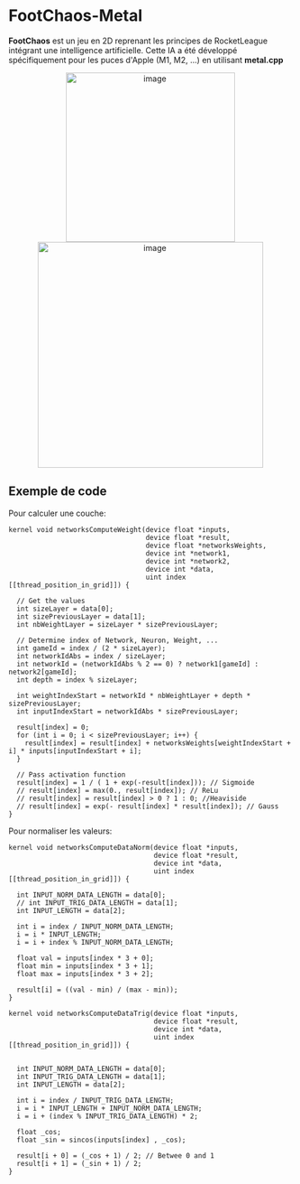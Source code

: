 # FootChaos-Metal

**FootChaos** est un jeu en 2D reprenant les principes de RocketLeague intégrant une
intelligence artificielle. Cette IA a été développé spécifiquement pour les puces
d'Apple (M1, M2, ...) en utilisant **metal.cpp**

<p align="center">
  <img align="center" width="300" alt="image" src="https://upload.wikimedia.org/wikipedia/commons/5/5e/Apple_Metal_logo%2C_version_2.svg">
  <img align="center" width="400" alt="image" src="https://github.com/Faywyn/FootChaos/assets/63558304/5740a366-99b8-4952-921c-733da0be81f5">
</p>

## Exemple de code
Pour calculer une couche: 
```metal
kernel void networksComputeWeight(device float *inputs,
                                  device float *result,
                                  device float *networksWeights,
                                  device int *network1,
                                  device int *network2,
                                  device int *data,
                                  uint index [[thread_position_in_grid]]) {

  // Get the values
  int sizeLayer = data[0]; 
  int sizePreviousLayer = data[1];
  int nbWeightLayer = sizeLayer * sizePreviousLayer;

  // Determine index of Network, Neuron, Weight, ...
  int gameId = index / (2 * sizeLayer);
  int networkIdAbs = index / sizeLayer;
  int networkId = (networkIdAbs % 2 == 0) ? network1[gameId] : network2[gameId];
  int depth = index % sizeLayer;
    
  int weightIndexStart = networkId * nbWeightLayer + depth * sizePreviousLayer;
  int inputIndexStart = networkIdAbs * sizePreviousLayer;

  result[index] = 0;
  for (int i = 0; i < sizePreviousLayer; i++) {
    result[index] = result[index] + networksWeights[weightIndexStart + i] * inputs[inputIndexStart + i];
  }

  // Pass activation function
  result[index] = 1 / ( 1 + exp(-result[index])); // Sigmoide
  // result[index] = max(0., result[index]); // ReLu 
  // result[index] = result[index] > 0 ? 1 : 0; //Heaviside
  // result[index] = exp(- result[index] * result[index]); // Gauss
}
```

Pour normaliser les valeurs:
```metal
kernel void networksComputeDataNorm(device float *inputs,
                                    device float *result, 
                                    device int *data,
                                    uint index [[thread_position_in_grid]]) {

  int INPUT_NORM_DATA_LENGTH = data[0];
  // int INPUT_TRIG_DATA_LENGTH = data[1];
  int INPUT_LENGTH = data[2];

  int i = index / INPUT_NORM_DATA_LENGTH;
  i = i * INPUT_LENGTH;
  i = i + index % INPUT_NORM_DATA_LENGTH;

  float val = inputs[index * 3 + 0];
  float min = inputs[index * 3 + 1];
  float max = inputs[index * 3 + 2];

  result[i] = ((val - min) / (max - min));
}
```
```metal
kernel void networksComputeDataTrig(device float *inputs,
                                    device float *result,
                                    device int *data,
                                    uint index [[thread_position_in_grid]]) {


  int INPUT_NORM_DATA_LENGTH = data[0];
  int INPUT_TRIG_DATA_LENGTH = data[1];
  int INPUT_LENGTH = data[2];

  int i = index / INPUT_TRIG_DATA_LENGTH;
  i = i * INPUT_LENGTH + INPUT_NORM_DATA_LENGTH;
  i = i + (index % INPUT_TRIG_DATA_LENGTH) * 2;

  float _cos;
  float _sin = sincos(inputs[index] , _cos);

  result[i + 0] = (_cos + 1) / 2; // Betwee 0 and 1
  result[i + 1] = (_sin + 1) / 2;
}
```
